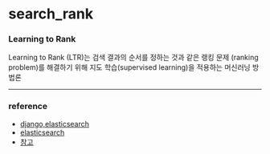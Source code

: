 # search_rank

### Learning to Rank
Learning to Rank (LTR)는 검색 결과의 순서를 정하는 것과 같은 랭킹 문제 (ranking problem)를 해결하기 위해 지도 학습(supervised learning)을 적용하는 머신러닝 방법론

---

### reference

- [django,elasticsearch](https://blog.nerdfactory.ai/2019/04/29/django-elasticsearch-restframework.html)
- [elasticsearch](https://colab.research.google.com/github/tensorflow/io/blob/master/docs/tutorials/elasticsearch.ipynb#scrollTo=4CfKVmCvwcL7)
- [참고](https://otzslayer.github.io/ml/2022/02/13/learning-to-rank.html)
